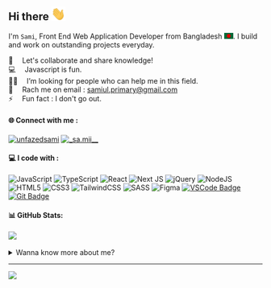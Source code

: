 ## Hi there <img src="assets/hello.gif" width="28px" alt="hi">
I'm `Sami`, Front End Web Application Developer from  Bangladesh <img src="assets/bangladesh.png" width="18"/>. I build and work on outstanding projects everyday.

:handshake: &emsp;Let's collaborate and share knowledge! <br/>
:computer: &emsp;Javascript is fun. <br/>
:man_technologist: &emsp;I’m looking for people who can help me in this field.<br/>
:e-mail: &emsp;Rach me on email : samiul.primary@gmail.com<br/>
⚡ &emsp;Fun fact : I don't go out.



#### 🌐 Connect with me :
<p align="left">
<a href="https://twitter.com/unfazedsami" target="blank"><img align="center" src="https://raw.githubusercontent.com/rahuldkjain/github-profile-readme-generator/master/src/images/icons/Social/twitter.svg" alt="unfazedsami" height="30" width="40" /></a>
<a href="https://instagram.com/_sa.mii__" target="blank"><img align="center" src="https://raw.githubusercontent.com/rahuldkjain/github-profile-readme-generator/master/src/images/icons/Social/instagram.svg" alt="_sa.mii__" height="30" width="40" /></a>
</p>

#### 💻 I code with :
![JavaScript](https://img.shields.io/badge/javascript-%23323330.svg?style=for-the-badge&logo=javascript&logoColor=%23F7DF1E) ![TypeScript](https://img.shields.io/badge/typescript-%23007ACC.svg?style=for-the-badge&logo=typescript&logoColor=white) ![React](https://img.shields.io/badge/react-%2320232a.svg?style=for-the-badge&logo=react&logoColor=%2361DAFB) ![Next JS](https://img.shields.io/badge/Next-black?style=for-the-badge&logo=next.js&logoColor=white) ![jQuery](https://img.shields.io/badge/jquery-%230769AD.svg?style=for-the-badge&logo=jquery&logoColor=white) ![NodeJS](https://img.shields.io/badge/node.js-6DA55F?style=for-the-badge&logo=node.js&logoColor=white) ![HTML5](https://img.shields.io/badge/html5-%23E34F26.svg?style=for-the-badge&logo=html5&logoColor=white) ![CSS3](https://img.shields.io/badge/css3-%231572B6.svg?style=for-the-badge&logo=css3&logoColor=white) ![TailwindCSS](https://img.shields.io/badge/tailwindcss-%2338B2AC.svg?style=for-the-badge&logo=tailwind-css&logoColor=white) ![SASS](https://img.shields.io/badge/SASS-hotpink.svg?style=for-the-badge&logo=SASS&logoColor=white) ![Figma](https://img.shields.io/badge/figma-%23F24E1E.svg?style=for-the-badge&logo=figma&logoColor=white) [![VSCode Badge](https://img.shields.io/badge/Visual_Studio-5C2D91?style=for-the-badge&logo=visual%20studio&logoColor=white)](#) [![Git Badge](https://img.shields.io/badge/Git-F05032?style=for-the-badge&logo=git&logoColor=white)](#)
#### 📊 GitHub Stats:
![](https://github-readme-stats.vercel.app/api/top-langs/?username=user01samiul&theme=dark&hide_border=true&include_all_commits=true&count_private=true&layout=compact) <br>
<details>
<summary>Wanna know more about me? </summary>
<p>I'm a self-taught web application developer developer since 2023. I first started coding at 7th grade with C. Then I shifted into web developement. I explored JavScripted and found that it was fun. I love to build eye catchy web applications and sites.</p>
<br>
  
![](https://github-readme-stats.vercel.app/api?username=user01samiul&theme=dark&hide_border=true&include_all_commits=true&count_private=true) 
![](https://github-readme-streak-stats.herokuapp.com/?user=user01samiul&theme=dark&hide_border=true)

</details>

---
[![](https://visitcount.itsvg.in/api?id=user01samiul&icon=5&color=0)](https://visitcount.itsvg.in)

<!-- Proudly created with GPRM ( https://gprm.itsvg.in ) -->
